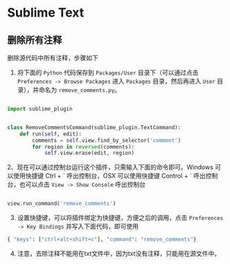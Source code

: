 # Sublime Text


## 删除所有注释

删除源代码中所有注释，步骤如下

1. 将下面的 `Python` 代码保存到 `Packages/User` 目录下（可以通过点击 `Preferences -> Browse Packages` 进入 `Packages` 目录，然后再进入 `User` 目录），并命名为 `remove_comments.py`。

```python

import sublime_plugin


class RemoveCommentsCommand(sublime_plugin.TextCommand):
    def run(self, edit):
        comments = self.view.find_by_selector('comment')
        for region in reversed(comments):
            self.view.erase(edit, region)

```

2、现在可以通过控制台运行这个插件，只需输入下面的命令即可。Windows 可以使用快捷键 Ctrl + \` 呼出控制台，OSX 可以使用快捷键 Control + \` 呼出控制台，也可以点击 `View -> Show Console` 呼出控制台

``` python

view.run_command('remove_comments')

```

3. 设置快捷键，可以将插件绑定为快捷键，方便之后的调用，点击 `Preferences -> Key Bindings` 并写入下面代码，即可使用

``` python
{ "keys": ["ctrl+alt+shift+c"], "command": "remove_comments"}
```
4. 注意，去除注释不能用在txt文件中，因为txt没有注释，只能用在源文件中。